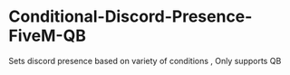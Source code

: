 # Conditional-Discord-Presence-FiveM-QB
Sets discord presence based on variety of conditions , Only supports QB
